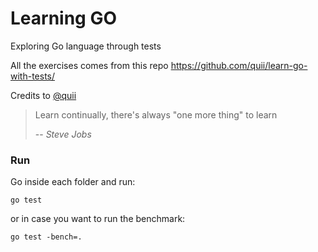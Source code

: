 # Learning GO

Exploring Go language through tests

All the exercises comes from this repo https://github.com/quii/learn-go-with-tests/

Credits to [@quii](https://github.com/sponsors/quii)

> Learn continually, 
> there's always "one more thing" to learn
>
> -- <cite>Steve Jobs</cite>

### Run

Go inside each folder and run:
```
go test
```
or in case you want to run the benchmark:
```
go test -bench=.
```